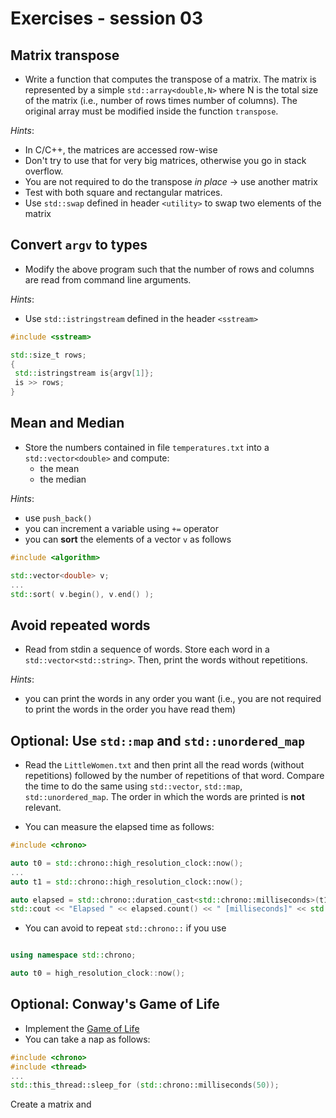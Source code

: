 # Exercises - session 03

## Matrix transpose

- Write a function that computes the transpose of a matrix. The matrix is represented by a simple `std::array<double,N>` where N is the total size of the matrix (i.e., number of rows times number of columns). The original array must be modified inside the function `transpose`. 

*Hints*: 

- In C/C++, the matrices are accessed row-wise
- Don't try to use that for very big matrices, otherwise you go in stack overflow.
- You are not required to do the transpose *in place* -> use another matrix
- Test with both square and rectangular matrices.
- Use `std::swap` defined in header `<utility>` to swap two elements of the matrix

## Convert `argv` to types

- Modify the above program such that the number of rows and columns are read from command line arguments.

*Hints*:
 - Use `std::istringstream` defined in the header `<sstream>`

 ```c++
#include <sstream>

std::size_t rows;
{
  std::istringstream is{argv[1]};
  is >> rows;
}
 ```


## Mean and Median

- Store the numbers contained in file `temperatures.txt` into a `std::vector<double>` and compute:
  - the mean
  - the median

*Hints*:

- use `push_back()`
- you can increment a variable using `+=` operator
- you can **sort** the elements of a vector `v` as follows
```c++
#include <algorithm>

std::vector<double> v;
...
std::sort( v.begin(), v.end() );
```


## Avoid repeated words

- Read from stdin a sequence of words. Store each word in a `std::vector<std::string>`. Then, print the words without repetitions.

*Hints*:

- you can print the words in any order you want (i.e., you are not required to print the words in the order you have read them)

## **Optional**: Use `std::map` and `std::unordered_map`

- Read the `LittleWomen.txt` and then print all the read words (without repetitions) followed by the number of repetitions of that word. Compare the time to do the same using `std::vector`, `std::map`, `std::unordered_map`. The order in which the words are printed is **not** relevant.

- You can measure the elapsed time as follows:
```c++
#include <chrono>

auto t0 = std::chrono::high_resolution_clock::now();
...
auto t1 = std::chrono::high_resolution_clock::now();

auto elapsed = std::chrono::duration_cast<std::chrono::milliseconds>(t1-t0);
std::cout << "Elapsed " << elapsed.count() << " [milliseconds]" << std::endl;
```

- You can avoid to repeat `std::chrono::` if you use
```c++

using namespace std::chrono;

auto t0 = high_resolution_clock::now();
```


## **Optional**: Conway's Game of Life
- Implement the [Game of Life](https://www.wikidata.org/wiki/Q244615#sitelinks-wikipedia)
- You can take a nap as follows:
```c++
#include <chrono>
#include <thread>
...
std::this_thread::sleep_for (std::chrono::milliseconds(50));
```

Create a matrix and
